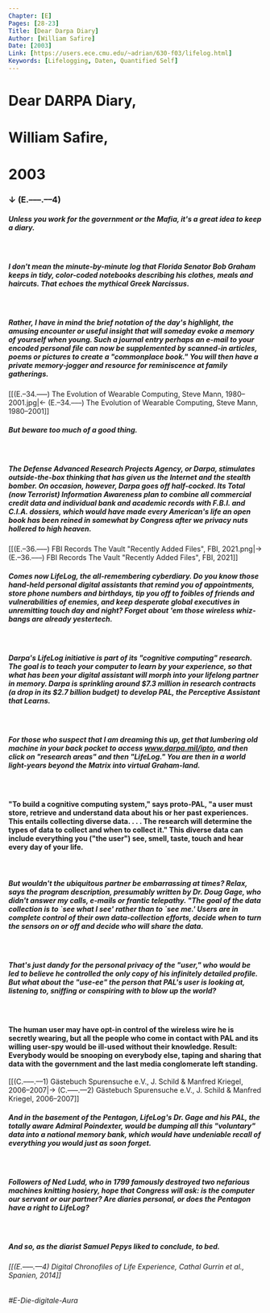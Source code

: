 ```yaml
---
Chapter: [E]
Pages: [28-23]
Title: [Dear Darpa Diary]
Author: [William Safire]
Date: [2003]
Link: [https://users.ece.cmu.edu/~adrian/630-f03/lifelog.html]
Keywords: [Lifelogging, Daten, Quantified Self]
---
```


# Dear DARPA Diary, 
# William Safire, 
# 2003
### ↓ (E.–––.––4)

##### Unless you work for the government or the Mafia, it's a great idea to keep a diary.
&nbsp;
##### I don't mean the minute-by-minute log that Florida Senator Bob Graham keeps in tidy, color-coded notebooks describing his clothes, meals and haircuts. That echoes the mythical Greek Narcissus.
&nbsp;
##### Rather, I have in mind the brief notation of the day's highlight, the amusing encounter or useful insight that will someday evoke a memory of yourself when young. Such a journal entry perhaps an e-mail to your encoded personal file can now be supplemented by scanned-in articles, poems or pictures to create a "commonplace book." You will then have a private memory-jogger and resource for reminiscence at family gatherings. 
[[(E.–34.–––) The Evolution of Wearable Computing, Steve Mann, 1980–2001.jpg|← (E.–34.–––) The Evolution of Wearable Computing, Steve Mann, 1980–2001]]
&nbsp;
##### But beware too much of a good thing.
&nbsp;
##### The Defense Advanced Research Projects Agency, or Darpa, stimulates outside-the-box thinking that has given us the Internet and the stealth bomber. On occasion, however, Darpa goes off half-cocked. Its Total (now Terrorist) Information Awareness plan to combine all commercial credit data and individual bank and academic records with F.B.I. and C.I.A. dossiers, which would have made every American's life an open book has been reined in somewhat by Congress after we privacy nuts hollered to high heaven.
[[(E.–36.–––) FBI Records The Vault "Recently Added Files", FBI, 2021.png|→ (E.–36.–––) FBI Records The Vault "Recently Added Files", FBI, 2021]]
&nbsp;
##### Comes now LifeLog, the all-remembering cyberdiary. Do you know those hand-held personal digital assistants that remind you of appointments, store phone numbers and birthdays, tip you off to foibles of friends and vulnerabilities of enemies, and keep desperate global executives in unremitting touch day and night? Forget about 'em those wireless whiz-bangs are already yestertech.
&nbsp;
##### Darpa's LifeLog initiative is part of its "cognitive computing" research. The goal is to teach your computer to learn by your experience, so that what has been your digital assistant will morph into your lifelong partner in memory. Darpa is sprinkling around $7.3 million in research contracts (a drop in its $2.7 billion budget) to develop PAL, the Perceptive Assistant that Learns.
&nbsp;
##### For those who suspect that I am dreaming this up, get that lumbering old machine in your back pocket to access www.darpa.mil/ipto, and then click on "research areas" and then "LifeLog." You are then in a world light-years beyond the Matrix into virtual Graham-land.
&nbsp;
#### "To build a cognitive computing system," says proto-PAL, "a user must store, retrieve and understand data about his or her past experiences. This entails collecting diverse data. . . . The research will determine the types of data to collect and when to collect it." This diverse data can include everything you ("the user") see, smell, taste, touch and hear every day of your life.
&nbsp;
##### But wouldn't the ubiquitous partner be embarrassing at times? Relax, says the program description, presumably written by Dr. Doug Gage, who didn't answer my calls, e-mails or frantic telepathy. "The goal of the data collection is to \`see what I see' rather than to \`see me.' Users are in complete control of their own data-collection efforts, decide when to turn the sensors on or off and decide who will share the data.
&nbsp;
##### That's just dandy for the personal privacy of the "user," who would be led to believe he controlled the only copy of his infinitely detailed profile. But what about the "use-ee" the person that PAL's user is looking at, listening to, sniffing or conspiring with to blow up the world?
&nbsp;
#### The human user may have opt-in control of the wireless wire he is secretly wearing, but all the people who come in contact with PAL and its willing user-spy would be ill-used without their knowledge. Result: Everybody would be snooping on everybody else, taping and sharing that data with the government and the last media conglomerate left standing.
[[(C.–––.––1) Gästebuch Spurensuche e.V., J. Schild & Manfred Kriegel, 2006–2007|→ (C.–––.––2) Gästebuch Spurensuche e.V., J. Schild & Manfred Kriegel, 2006–2007]]
&nbsp;
##### And in the basement of the Pentagon, LifeLog's Dr. Gage and his PAL, the totally aware Admiral Poindexter, would be dumping all this "voluntary" data into a national memory bank, which would have undeniable recall of everything you would just as soon forget.
&nbsp;
##### Followers of Ned Ludd, who in 1799 famously destroyed two nefarious machines knitting hosiery, hope that Congress will ask: is the computer our servant or our partner? Are diaries personal, or does the Pentagon have a right to LifeLog?
&nbsp;
##### And so, as the diarist Samuel Pepys liked to conclude, to bed.

###### [[(E.–––.––4) Digital Chronofiles of Life Experience, Cathal Gurrin et al., Spanien, 2014]]
###### #E-Die-digitale-Aura